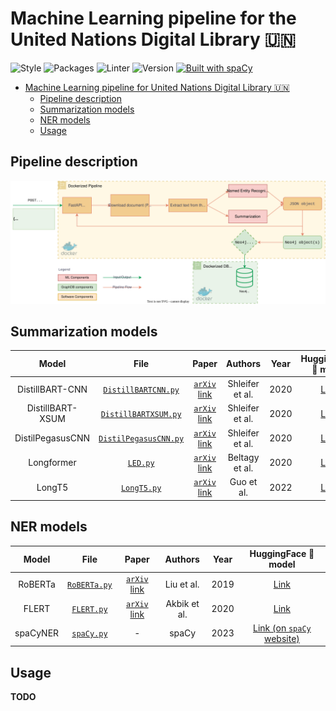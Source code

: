 # Machine Learning pipeline for the United Nations Digital Library 🇺🇳

![Style](https://img.shields.io/badge/style-black-black) ![Packages](https://img.shields.io/badge/package%20manager-poetry-blue) ![Linter](https://img.shields.io/badge/linter-ruff-orange) ![Version](https://img.shields.io/github/v/release/ClementSicard/un-unbis-thesaurus-scraper?display_name=tag&label=version&logo=python&logoColor=white) [![Built with spaCy](https://img.shields.io/badge/built%20with-spaCy-09a3d5.svg)](https://spacy.io)

- [Machine Learning pipeline for United Nations Digital Library 🇺🇳](#machine-learning-pipeline-for-united-nations-digital-library-)
  - [Pipeline description](#pipeline-description)
  - [Summarization models](#summarization-models)
  - [NER models](#ner-models)
  - [Usage](#usage)

## Pipeline description

![Diagram](res/ml-pipeline.svg)

## Summarization models

|      Model       |                                File                                |                        Paper                         |     Authors     | Year |                              HuggingFace 🤗 model                               |
| :--------------: | :----------------------------------------------------------------: | :--------------------------------------------------: | :-------------: | :--: | :-----------------------------------------------------------------------------: |
| DistillBART-CNN  |   [`DistillBARTCNN.py`](unml/models/summarize/DistilBARTCNN.py)    | [`arXiv` link](https://arxiv.org/pdf/2010.13002.pdf) | Shleifer et al. | 2020 |          [Link](https://huggingface.co/sshleifer/distilbart-cnn-12-6)           |
| DistillBART-XSUM |  [`DistillBARTXSUM.py`](unml/models/summarize/DistilBARTXSUM.py)   | [`arXiv` link](https://arxiv.org/pdf/2010.13002.pdf) | Shleifer et al. | 2020 |          [Link](https://huggingface.co/sshleifer/distilbart-xsum-12-1)          |
| DistilPegasusCNN | [`DistilPegasusCNN.py`](unml/models/summarize/DistilPegasusCNN.py) | [`arXiv` link](https://arxiv.org/pdf/2010.13002.pdf) | Shleifer et al. | 2020 |        [Link](https://huggingface.co/sshleifer/distill-pegasus-cnn-16-4)        |
|    Longformer    |              [`LED.py`](unml/models/summarize/LED.py)              |   [`arXiv` link](https://arxiv.org/pdf/2004.05150)   | Beltagy et al.  | 2020 |          [Link](https://huggingface.co/pszemraj/led-base-book-summary)          |
|      LongT5      |           [`LongT5.py`](unml/models/summarize/LongT5.py)           |   [`arXiv` link](https://arxiv.org/pdf/2112.07916)   |   Guo et al.    | 2022 | [Link](https://huggingface.co/pszemraj/long-t5-tglobal-base-16384-book-summary) |

## NER models

|  Model   |                    File                    |                        Paper                         |   Authors    | Year |                          HuggingFace 🤗 model                           |
| :------: | :----------------------------------------: | :--------------------------------------------------: | :----------: | :--: | :---------------------------------------------------------------------: |
| RoBERTa  | [`RoBERTa.py`](unml/models/ner/RoBERTa.py) | [`arXiv` link](https://arxiv.org/pdf/1907.11692.pdf) |  Liu et al.  | 2019 |             [Link](Jean-Baptiste/roberta-large-ner-english)             |
|  FLERT   |   [`FLERT.py`](unml/models/ner/FLERT.py)   | [`arXiv` link](https://arxiv.org/pdf/2011.06993.pdf) | Akbik et al. | 2020 |          [Link](https://huggingface.co/flair/ner-english-fast)          |
| spaCyNER |   [`spaCy.py`](unml/models/ner/spaCy.py)   |                          -                           |    spaCy     | 2023 | [Link (on `spaCy` website)](https://spacy.io/models/en#en_core_web_trf) |

## Usage

**TODO**
